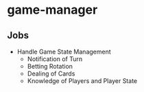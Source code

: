 # game-manager

## Jobs
- Handle Game State Management
    - Notification of Turn
    - Betting Rotation
    - Dealing of Cards
    - Knowledge of Players and Player State